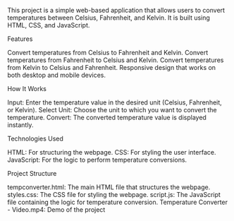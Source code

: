 This project is a simple web-based application that allows users to convert temperatures between Celsius, Fahrenheit, and Kelvin. It is built using HTML, CSS, and JavaScript.

Features

Convert temperatures from Celsius to Fahrenheit and Kelvin.
Convert temperatures from Fahrenheit to Celsius and Kelvin.
Convert temperatures from Kelvin to Celsius and Fahrenheit.
Responsive design that works on both desktop and mobile devices.

How It Works

Input: Enter the temperature value in the desired unit (Celsius, Fahrenheit, or Kelvin).
Select Unit: Choose the unit to which you want to convert the temperature.
Convert: The converted temperature value is displayed instantly.

Technologies Used

HTML: For structuring the webpage.
CSS: For styling the user interface.
JavaScript: For the logic to perform temperature conversions.

Project Structure

tempconverter.html: The main HTML file that structures the webpage.
styles.css: The CSS file for styling the webpage.
script.js: The JavaScript file containing the logic for temperature conversion.
Temperature Converter - Video.mp4: Demo of the project
